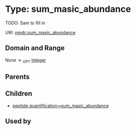 
# Type: sum_masic_abundance


TODO: Sam to fill in

URI: [nmdc:sum_masic_abundance](https://microbiomedata/meta/sum_masic_abundance)


## Domain and Range

None ->  <sub>OPT</sub> [Integer](types/Integer.md)

## Parents


## Children

 *  [peptide quantification➞sum_masic_abundance](peptide_quantification_sum_masic_abundance.md)

## Used by

